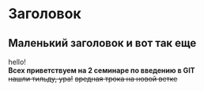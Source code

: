 # Заголовок
## Маленький заголовок  и вот так еще
hello!  
**Всех приветствуем на 2 семинаре по введению в GIT**  
~~нашли тильду, ура!~~
~~вредная трока на новой ветке~~
